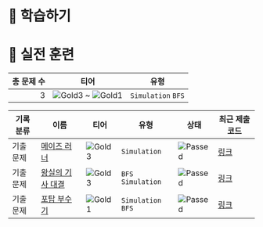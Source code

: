 # 📖 학습하기

# 🥇 실전 훈련
|총 문제 수|티어|유형|
|---:|---|---|
|3|![Gold3][g3] ~ ![Gold1][g1]|`Simulation` `BFS`|

|기록분류|이름|티어|유형|상태|최근 제출 코드|
|---|---|---|---|---|---|
|기출문제|[메이즈 러너](https://www.codetree.ai/training-field/frequent-problems/problems/maze-runner)|![Gold3][g3]|`Simulation`|![Passed][passed]|[링크](https://github.com/Choihanual/codetree-TILs/blob/main/241009/%EB%A9%94%EC%9D%B4%EC%A6%88%20%EB%9F%AC%EB%84%88/maze-runner.py)|
|기출문제|[왕실의 기사 대결](https://www.codetree.ai/training-field/frequent-problems/problems/royal-knight-duel)|![Gold3][g3]|`BFS` `Simulation`|![Passed][passed]|[링크](https://github.com/Choihanual/codetree-TILs/blob/main/241009/%EC%99%95%EC%8B%A4%EC%9D%98%20%EA%B8%B0%EC%82%AC%20%EB%8C%80%EA%B2%B0/royal-knight-duel.py)|
|기출문제|[포탑 부수기](https://www.codetree.ai/training-field/frequent-problems/problems/destroy-the-turret)|![Gold1][g1]|`Simulation` `BFS`|![Passed][passed]|[링크](https://github.com/Choihanual/codetree-TILs/blob/main/241009/%ED%8F%AC%ED%83%91%20%EB%B6%80%EC%88%98%EA%B8%B0/destroy-the-turret.py)|










[b5]: https://img.shields.io/badge/Bronze_5-%235D3E31.svg
[b4]: https://img.shields.io/badge/Bronze_4-%235D3E31.svg
[b3]: https://img.shields.io/badge/Bronze_3-%235D3E31.svg
[b2]: https://img.shields.io/badge/Bronze_2-%235D3E31.svg
[b1]: https://img.shields.io/badge/Bronze_1-%235D3E31.svg
[s5]: https://img.shields.io/badge/Silver_5-%23394960.svg
[s4]: https://img.shields.io/badge/Silver_4-%23394960.svg
[s3]: https://img.shields.io/badge/Silver_3-%23394960.svg
[s2]: https://img.shields.io/badge/Silver_2-%23394960.svg
[s1]: https://img.shields.io/badge/Silver_1-%23394960.svg
[g5]: https://img.shields.io/badge/Gold_5-%23FFC433.svg
[g4]: https://img.shields.io/badge/Gold_4-%23FFC433.svg
[g3]: https://img.shields.io/badge/Gold_3-%23FFC433.svg
[g2]: https://img.shields.io/badge/Gold_2-%23FFC433.svg
[g1]: https://img.shields.io/badge/Gold_1-%23FFC433.svg
[p5]: https://img.shields.io/badge/Platinum_5-%2376DDD8.svg
[p4]: https://img.shields.io/badge/Platinum_4-%2376DDD8.svg
[p3]: https://img.shields.io/badge/Platinum_3-%2376DDD8.svg
[p2]: https://img.shields.io/badge/Platinum_2-%2376DDD8.svg
[p1]: https://img.shields.io/badge/Platinum_1-%2376DDD8.svg
[passed]: https://img.shields.io/badge/Passed-%23009D27.svg
[failed]: https://img.shields.io/badge/Failed-%23D24D57.svg
[easy]: https://img.shields.io/badge/쉬움-%235cb85c.svg?for-the-badge
[medium]: https://img.shields.io/badge/보통-%23FFC433.svg?for-the-badge
[hard]: https://img.shields.io/badge/어려움-%23D24D57.svg?for-the-badge